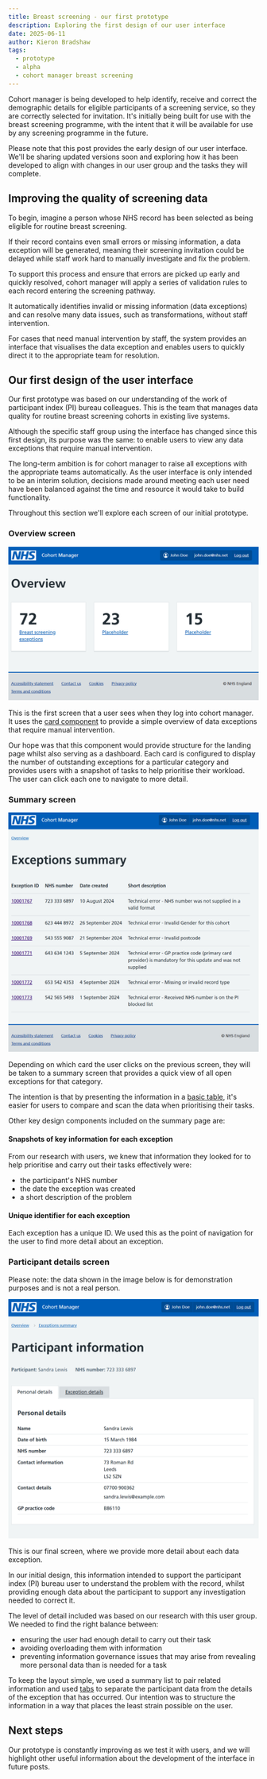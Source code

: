 ```yaml
---
title: Breast screening - our first prototype
description: Exploring the first design of our user interface
date: 2025-06-11
author: Kieron Bradshaw
tags:
  - prototype
  - alpha
  - cohort manager breast screening
---
```


Cohort manager is being developed to help identify, receive and correct the demographic details for eligible participants of a screening service, so they are correctly selected for invitation. It's initially being built for use with the breast screening programme, with the intent that it will be available for use by any screening programme in the future.

Please note that this post provides the early design of our user interface. We'll be sharing updated versions soon and exploring how it has been developed to align with changes in our user group and the tasks they will complete.

## Improving the quality of screening data

To begin, imagine a person whose NHS record has been selected as being eligible for routine breast screening.

If their record contains even small errors or missing information, a data exception will be generated, meaning their screening invitation could be delayed while staff work hard to manually investigate and fix the problem.

To support this process and ensure that errors are picked up early and quickly resolved, cohort manager will apply a series of validation rules to each record entering the screening pathway.

It automatically identifies invalid or missing information (data exceptions) and can resolve many data issues, such as transformations, without staff intervention.

For cases that need manual intervention by staff, the system provides an interface that visualises the data exception and enables users to quickly direct it to the appropriate team for resolution.

## Our first design of the user interface

Our first prototype was based on our understanding of the work of participant index (PI) bureau colleagues. This is the team that manages data quality for routine breast screening cohorts in existing live systems.

Although the specific staff group using the interface has changed since this first design, its purpose was the same: to enable users to view any data exceptions that require manual intervention.

The long-term ambition is for cohort manager to raise all exceptions with the appropriate teams automatically. As the user interface is only intended to be an interim solution, decisions made around meeting each user need have been balanced against the time and resource it would take to build functionality.

Throughout this section we'll explore each screen of our initial prototype.

### Overview screen

![A screenshot of cohort manager's overview page. It uses mock data to demonstrate the total number of exceptions currently identified, and then has 2 further placeholder cards to show how the screen would work as both a home page and a dashboard for the user.](overview.png)

This is the first screen that a user sees when they log into cohort manager. It uses the [card component](https://service-manual.nhs.uk/design-system/components/card) to provide a simple overview of data exceptions that require manual intervention.

Our hope was that this component would provide structure for the landing page whilst also serving as a dashboard. Each card is configured to display the number of outstanding exceptions for a particular category and provides users with a snapshot of tasks to help prioritise their workload. The user can click each one to navigate to more detail.

### Summary screen

![A screenshot of cohort manager's summary page, complete with mock participant data and a short descriptoin of the exception.](summary.png)

Depending on which card the user clicks on the previous screen, they will be taken to a summary screen that provides a quick view of all open exceptions for that category.

The intention is that by presenting the information in a [basic table](https://service-manual.nhs.uk/design-system/components/table), it's easier for users to compare and scan the data when prioritising their tasks.

Other key design components included on the summary page are:

#### Snapshots of key information for each exception

From our research with users, we knew that information they looked for to help prioritise and carry out their tasks effectively were:

- the participant's NHS number
- the date the exception was created
- a short description of the problem

#### Unique identifier for each exception

Each exception has a unique ID. We used this as the point of navigation for the user to find more detail about an exception.

### Participant details screen

Please note: the data shown in the image below is for demonstration purposes and is not a real person.

![A screenshot of cohort manager's participant information screen. It displays the first tab of the screen that contains mock demographic details for a participant. This gives an idea of the level of detail that the page will provide, including: name, date of birth, NHS number, address, contact details and GP practice details.](participiant-information.png)

This is our final screen, where we provide more detail about each data exception.

In our initial design, this information intended to support the participant index (PI) bureau user to understand the problem with the record, whilst providing enough data about the participant to support any investigation needed to correct it.

The level of detail included was based on our research with this user group. We needed to find the right balance between:

- ensuring the user had enough detail to carry out their task
- avoiding overloading them with information
- preventing information governance issues that may arise from revealing more personal data than is needed for a task

To keep the layout simple, we used a summary list to pair related information and used [tabs](https://service-manual.nhs.uk/design-system/components/tabs) to separate the participant data from the details of the exception that has occurred. Our intention was to structure the information in a way that places the least strain possible on the user.

## Next steps

Our prototype is constantly improving as we test it with users, and we will highlight other useful information about the development of the interface in future posts.
